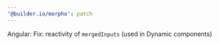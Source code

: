 ```yaml
---
'@builder.io/morpho': patch
---
```


Angular: Fix: reactivity of `mergedInputs` (used in Dynamic components)
